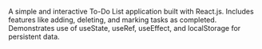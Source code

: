 A simple and interactive To-Do List application built with React.js. Includes features like adding, deleting, and marking tasks as completed. Demonstrates use of useState, useRef, useEffect, and localStorage for persistent data.
